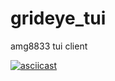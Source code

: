 # grideye_tui
amg8833 tui client

<!-- ![map](screenshot_2023_03_01_14_59_28.png) -->

[![asciicast](https://asciinema.org/a/564038.svg)](https://asciinema.org/a/564038)
